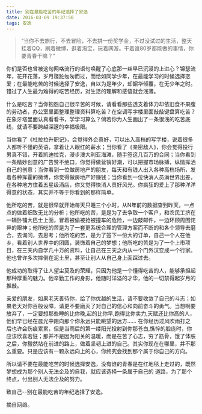 ```yaml
---
title: 别在最能吃苦的年纪选择了安逸  
date: 2016-03-09 19:37:50
tags: 安逸
---
```

> “当你不去旅行，不去冒险，不去拼一份奖学金，不过没试过的生活，整天挂着QQ，刷着微博，逛着淘宝，玩着网游。干着谁80岁都能做的事情，你要青春干嘛？” 

你们是否也曾被这句网咯流行的语句唤醒了心底那一丝早已沉浸的上进心？锦瑟流年，花开花落，岁月蹉跎匆匆而过，而恰如同学少年，在最能学习的时候选择恋爱；在最能吃苦的时候选择了安逸，自以为是年少，却韶华倾覆，在无少年之时。错过了人生最为难得的吃苦经历，对生活的理解和感悟就会浅薄。

什么是吃苦？当你抱怨自己很辛苦的时候，请看看那些透支着体力却依旧食不果腹的劳动者，办公室里面整理整理资料算吃苦？在空调写字楼里面敲敲键盘算吃苦？在象牙塔里面认真看看书，学学习算么？倘若你为人生画出了一条很浅的吃苦底线，就请不要跨越深邃的幸福极限。

当你看了《杜拉拉升职记》，会觉得外企真好，可以出入高档的写字楼，说着很多人都听不懂的英语，拿着让人眼红的薪水；当你看了《亲密敌人》，你会觉得投行男真不错，开着凯迪拉克，漫步澳大利亚海滩，随手签这几百万的合同；当你看到一条精妙创意的广告赞不绝口，你觉得做营销好潮，可以把握市场脉搏，纵情挥洒自己的创意；当你看到一位做房地产的朋友，每天和有钱人出入各种高档场所，发着各种挥霍的微博，你觉得做房地产好赚钱；当你看到一位快消人员满世界出差，在各种地方住着五星级酒店，你又觉得快消人员好风光。你疯狂的爱上了那种洋洋得意的状态，其实并不等于你看到的那样简单。

 他所吃的苦，就是很早就开始每天只睡三个小时，从N年前的数据查到昨天，一点点的做着细致无比的分析；他所吃的苦，是是为了去争取一个客户，和农民工挤在一辆卧铺大巴士上面，冒着被偷被抢被撞车的危险，一边敲邮件，一边环顾周围诧异的眼神；他所吃的苦是为了一套更系统合理的管理方案而不断的和各个领导去磨合，去询问，去思考；他所吃的苦，是为了签下一份大的订单，自己一个人在他乡，看着别人世界中的团圆，装饰着自己的梦想；他所吃的苦是为了一个上市项目，在三天内自学几十万的资料，让自己在三天之内从一个门外汉变成一个行家。他也曾许多次摔倒在泥土里，甚至让别人从自己身上面踩过去。
 
 他成功的取得了让人望尘莫及的荣耀，只因为他是一个懂得吃苦的人，能够承担起那种厚重的魅力。他辛勤工作的身影，他随时洋溢的才华，他的一切禁得起岁月的推敲。
 
 亲爱的朋友，如果老天善待你，给了你优越的生活，请不要收敛了自己的斗志；如果老天对你百般设障，请更不要磨灭了对自己的信心和向前奋斗的勇气。当想啊要放弃了，一定要想那些睡的比你晚,起的比你早,跑得比你卖力,天赋还比你高的人，他们早已经在晨光中跑向那个你永远只能眺望的远方……
在你经历过风吹雨打之后也许会伤痕累累，但是当雨后的第一缕阳光投射到你那苍白,憔悴的脸庞时，你应该欣喜若狂；那并不是因为阳关的温暖，而是在苦了心志，穷了筋骨，饿了体肤之后，你毅然站在前进的路上，做着坚韧上进的自己。其实你现在在哪里，并不那么重要。只是应该有一颗永远向上的心，你终究会找到那个属于你自己的方向。

所以请不要在最能吃苦的时候选择安逸，没有谁的青春是在红地毯上走过的，既然梦想成为那个别人无法企及的自我，就应该选择一条属于自己的 道路，为了那个终点，付出别人无法企及的努力。

致自己--别在最能吃苦的年纪选择了安逸。

摘自网络。


<!--### 阅读书籍

 * JAVA编程思想
 * Android开发艺术探索
 * Head First JAVA 设计模式
 * 深入理解JAVA虚拟机
 * Android系统源代码分析

***

### 日常整理总结
> 日常问题和知识点总结

### 博客总结
> 初期总结博客计划每周一篇
 
* Activity的生命周期和启动模式
* View工作原理
* View的事件分发机制
* View的滑动冲突
* Android的Drawable
* Android动画深入分析
* Android的Window和WindowManager
* Android的消息机制
* 四大组件工作过程
* Android的线程和线程池
* Bitmap的加载和Cache
* Android的性能优化 

***
### 热门开源框架分析
> 穿插在博客总结中 
> 
> 计划每月分析一个

### 健身和跑步
> 天气不错的情况下，每周坚持两次左右5公里以上跑步-->






